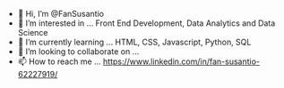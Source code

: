 - 👋 Hi, I’m @FanSusantio
- 👀 I’m interested in ... Front End Development, Data Analytics and Data Science
- 🌱 I’m currently learning ... HTML, CSS, Javascript, Python, SQL
- 💞️ I’m looking to collaborate on ... 
- 📫 How to reach me ... https://www.linkedin.com/in/fan-susantio-62227919/

<!---
FanSusantio/FanSusantio is a ✨ special ✨ repository because its `README.md` (this file) appears on your GitHub profile.
You can click the Preview link to take a look at your changes.
--->
